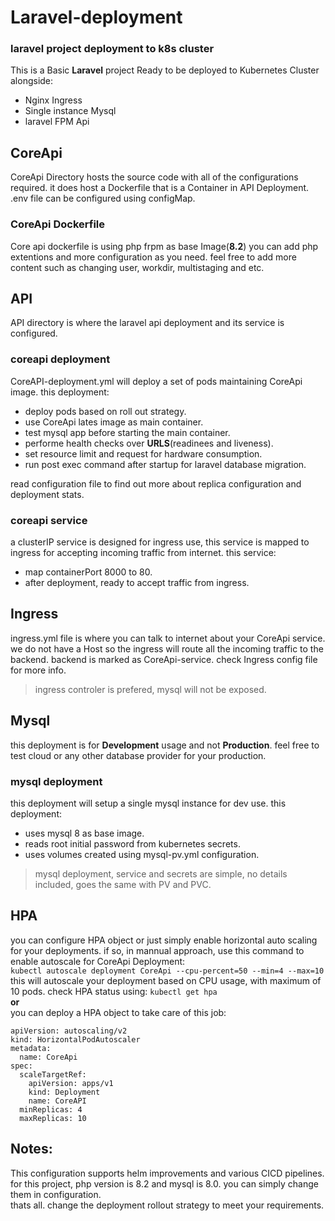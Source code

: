 # Laravel-deployment
### laravel project deployment to k8s cluster

This is a Basic **Laravel** project Ready to be deployed to Kubernetes Cluster alongside:
* Nginx Ingress
* Single instance Mysql
* laravel FPM Api

## CoreApi
CoreApi Directory hosts the source code with all of the configurations required.
it does host a Dockerfile that is a Container in API Deployment.
.env file can be configured using configMap.

### CoreApi Dockerfile
Core api dockerfile is using php frpm as base Image(**8.2**)
you can add php extentions and more configuration as you need.
feel free to add more content such as changing user, workdir, multistaging and etc.

## API
API directory is where the laravel api deployment and its service is configured.

### coreapi deployment
CoreAPI-deployment.yml will deploy a set of pods maintaining CoreApi image.
this deployment:
* deploy pods based on roll out strategy.
* use CoreApi lates image as main container.
* test mysql app before starting the main container.
* performe health checks over **URLS**(readinees and liveness).
* set resource limit and request for hardware consumption.
* run post exec command after startup for laravel database migration.

read configuration file to find out more about replica configuration and deployment stats.

### coreapi service
a clusterIP service is designed for ingress use, this service is mapped to ingress for accepting incoming traffic from internet.
this service:
* map containerPort 8000 to 80.
* after deployment, ready to accept traffic from ingress.

## Ingress
ingress.yml file is where you can talk to internet about your CoreApi service.
we do not have a Host so the ingress will route all the incoming traffic to the backend. backend is marked as CoreApi-service.
check Ingress config file for more info.

>  ingress controler is prefered, mysql will not be exposed.

## Mysql
this deployment is for **Development** usage and not **Production**.
feel free to test cloud or any other database provider for your production.

### mysql deployment
this deployment will setup a single mysql instance for dev use.
this deployment:
* uses mysql 8 as base image.
* reads root initial password from kubernetes secrets.
* uses volumes created using mysql-pv.yml configuration.

> mysql deployment, service and secrets are simple, no details included, goes the same with PV and PVC.


## HPA
you can configure HPA object or just simply enable horizontal auto scaling for your deployments.
if so, in mannual approach, use this command to enable autoscale for CoreApi Deployment:
 <br />
`kubectl autoscale deployment CoreApi --cpu-percent=50 --min=4 --max=10 `
 <br />
this will autoscale your deployment based on CPU usage, with maximum of 10 pods.
check HPA status using: `kubectl get hpa`
 <br />
**or**
 <br />
you can deploy a HPA object to take care of this job:

```
apiVersion: autoscaling/v2
kind: HorizontalPodAutoscaler
metadata:
  name: CoreApi
spec:
  scaleTargetRef:
    apiVersion: apps/v1
    kind: Deployment
    name: CoreAPI
  minReplicas: 4
  maxReplicas: 10
```

## Notes:
This configuration supports helm improvements and various CICD pipelines.
for this project, php version is 8.2 and mysql is 8.0. you can simply change them in configuration. <br />
thats all.
change the deployment rollout strategy to meet your requirements.